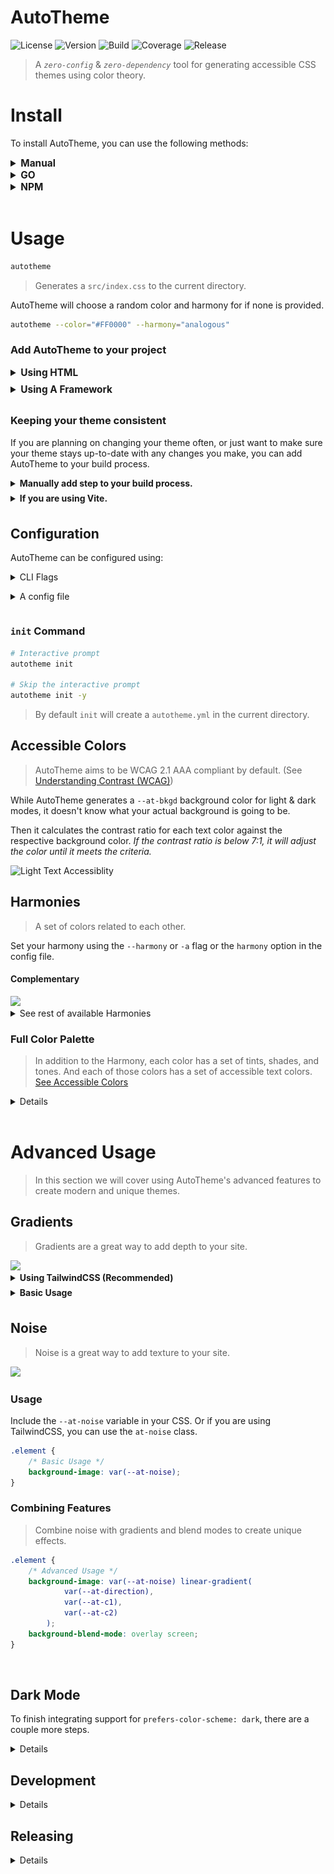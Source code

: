 # AutoTheme

![License]()
![Version]()
![Build]()
![Coverage]()
![Release]()

> A _`zero-config`_ & _`zero-dependency`_ tool for generating accessible CSS themes using color theory.

<!--
<details>
<summary><b>Contents</b></summary>

-   [Install](#install)
-   [Usage](#usage)
-   [Configuring](#configuring)
-   [CLI](#cli)
-   [Roadmap](#roapmap)

</details> -->

# Install

To install AutoTheme, you can use the following methods:

<details>
<summary style="font-size:1.1em; font-weight:bold;">Manual</summary>

#### Automatic Install (Recommended)

> `install.sh` will detect your system and download the appropriate binary.

<details>
<summary>For Linux/macOS (or Windows using Git Bash/WSL):</summary>

```bash
curl -sL https://raw.githubusercontent.com/username/repo/main/install.sh | bash
```

</details>

<details>
<summary>For Windows (PowerShell):</summary>

```powershell
Invoke-WebRequest -Uri "https://raw.githubusercontent.com/username/repo/main/install.ps1" -OutFile "install.ps1"; ./install.ps1
```

</details>

#### Manual Install

> Download the appropriate binary for your system from the [releases page](https://github.com/damienbullis/autotheme/releases).

</details>

<details>
<summary style="font-size:1.1em; font-weight:bold;">GO</summary>

```bash

```

</details>

<details>
<summary style="font-size:1.1em; font-weight:bold;">NPM</summary>

```bash

```

</details>

<br>

# Usage

```bash
autotheme
```

> Generates a `src/index.css` to the current directory.

AutoTheme will choose a random color and harmony for if none is provided.

```bash
autotheme --color="#FF0000" --harmony="analogous"
```

### Add AutoTheme to your project

<details>
<summary style="font-size:1.1em; font-weight:bold; margin-bottom: .5em;">Using HTML</summary>

> Include the generated CSS file in your HTML.

```html
<link rel="stylesheet" href="./src/index.css" />
```

</details>

<details>
<summary style="font-size:1.1em; font-weight:bold; margin-bottom: .5em;">Using A Framework</summary>

> If you are using a framework like React, Vue, or Angular, you can include the CSS file in your main component.

```js
import "./src/index.css";
```

</details>

### Keeping your theme consistent

If you are planning on changing your theme often, or just want to make sure your theme stays up-to-date with any changes you make, you can add AutoTheme to your build process.

<details>
<summary style="font-weight:bold; margin-bottom: .5em;">Manually add step to your build process.</summary>

Could be as simple as adding

```bash
&& autotheme <ARGS>
```

</details>

<details>
<summary style="font-weight:bold; margin-bottom: .5em;">If you are using Vite.</summary>

See [AutoTheme Vite Plugin]() for more information.

##### TODO: Command to generate the plugin

</details>

</details>

## Configuration

AutoTheme can be configured using:

<details>
<summary style="margin-bottom: 1em">CLI Flags</summary>

| Long        | Short | Type      | Description                                                            |
| ----------- | ----- | --------- | ---------------------------------------------------------------------- |
| `--color`   | `-c`  | `string`  | The primary color of the theme.                                        |
| `--harmony` | `-a`  | `string`  | The harmony of the theme. See [Harmonies] for accepted harmony values. |
| `--output`  | `-o`  | `string`  | The output file path. (default=./src/index.css)                        |
| `--config`  |       | `string`  | Path to your AutoTheme config file. (default=./autotheme.config.yml)   |
| `--preview` |       | `boolean` | Generate a preview.html to preview the theme.                          |
| `--silent`  | `-s`  | `boolean` | Suppress all output from AutoTheme.                                    |
| `--version` | `-v`  | `boolean` | Display version.                                                       |
| `--help`    | `-h`  | `boolean` | Display help.                                                          |

</details>

<details>
<summary style="margin-bottom: 1em;">A config file</summary>

```yml
# autotheme.yml

color: "#FF0000"
harmony: "analogous"
scalar: 1.618
# Finish this section
```

> [Full Config](docs/autotheme.config.yml)

</details>

### `init` Command

```bash
# Interactive prompt
autotheme init

# Skip the interactive prompt
autotheme init -y
```

> By default `init` will create a `autotheme.yml` in the current directory.

## Accessible Colors

> AutoTheme aims to be WCAG 2.1 AAA compliant by default. (See [Understanding Contrast (WCAG)](https://www.w3.org/WAI/WCAG21/Understanding/contrast-enhanced.html))

<!-- However because AutoTheme doesn't know what your actual background is going to be, it will generate 2 background colors for light & dark modes. -->

While AutoTheme generates a `--at-bkgd` background color for light & dark modes, it doesn't know what your actual background is going to be.

Then it calculates the contrast ratio for each text color against the respective background color. _If the contrast ratio is below 7:1, it will adjust the color until it meets the criteria._

<picture>
  <source media="(prefers-color-scheme: dark)" srcset="./docs/assets/text-dark.png">
  <img alt="Light Text Accessiblity" src="./docs/assets/text-light.png">
</picture>

## Harmonies

> A set of colors related to each other.

Set your harmony using the `--harmony` or `-a` flag or the `harmony` option in the config file.

#### Complementary

<img src="docs/assets/complementary.png" />

<details>
<summary>See rest of available Harmonies</summary>

#### Split-Complementary

<img src="docs/assets/split-complementary.png" />

#### Analogous

<img src="docs/assets/analogous2.png" />

#### Triadic

<img src="docs/assets/triadic.png" />

#### Tetradic

<img src="docs/assets/tetradic.png" />

#### Square

<img src="docs/assets/square.png" />

#### Rectangle

<img src="docs/assets/rectangle.png" />

<!-- #### Lunar Eclipse -->

<!-- <img src="docs/assets/lunar-eclipse.png" /> -->

#### Aurelian

<img src="docs/assets/aurelian.png" />

#### Bi Polar

<img src="docs/assets/bi-polar.png" />

#### Retrograde

<img src="docs/assets/retrograde.png" />

<br>

> All examples are using `#6439FF` to illustrate the differences in harmonies.

</details>

### Full Color Palette

> In addition to the Harmony, each color has a set of tints, shades, and tones. And each of those colors has a set of accessible text colors. [See Accessible Colors](#accessible-colors)

<details>

<img src="docs/assets/harmony-details.png" />

Each color in the Harmony consists of:

-   **1 primary** color
-   **5 tints** (L1, ..., L5)
-   **5 shades** (D1, ..., D5)
-   **4 tones** (G1, ..., G4)

</details>

<br>

# Advanced Usage

> In this section we will cover using AutoTheme's advanced features to create modern and unique themes.

## Gradients

> Gradients are a great way to add depth to your site.

<img src="docs/assets/gradients.png">

<details>
<summary style="font-weight:bold; margin-bottom: .5em;">Using TailwindCSS (Recommended)</summary>

> AutoTheme intregrates directly with Tailwind's linear gradients, and extends it with radial gradients.

### Linear Gradients

```html
<div class="bg-gradient-to-br from-primary to-hamony-b"></div>
```

### Radial Gradients

```html
<div class="bg-radial from-harmony-a"></div>
```

Tailwind doesn't have built-in support for radial gradients, so AutoTheme adds some utility classes to your tailwind config.

-   `radial-position` - sets the position of the gradient (default: '50% 50%')
-   `radial-scale` - sets the scale of the gradient (default: '100% 100%')

```html
<div class="radial-scale-100 radial-position-0-0 bg-radial"></div>
<!-- Or using arbitrary values -->
<div class="radial-scale-[10%_90%] radial-position-[0px_150px] bg-radial"></div>
```

</details>

<details>
<summary style="font-weight:bold; margin-bottom: .5em;">Basic Usage</summary>

> AutoTheme provides a some simple utility css classes for creating gradients.

### Linear Gradients

> Lets take a look a the `at-linear` class.

```html
<div class="at-linear"></div>
```

```css
:root {
	/* default gradient  */
	--at-direction: to right;
	--at-from: rgb(var(--at-c0) / var(--at-opacity));
	--at-from-position: -20%;
	--at-to: transparent;
	--at-to-position: 120%;
}

.at-linear {
	--at-stops: var(--at-from) var(--at-from-position), var(--at-to) var(--at-to-position);
	background-image: linear-gradient(var(--at-direction), var(--at-stops));
}
```

<details>
<summary style="margin-bottom: .5em;">Why are utility classes needed?</summary>

You may have noticed that `.at-linear` and `.at-radial` are the only classes that AutoTheme provides.

That is because if we were to try and use a variable for the gradient (let's say `var(--at-linear)`).

```html
<div style="--at-from: rgb(var(--at-c4)); background: var(--at-linear);"></div>
```

##### Notice that the new color is not applied.

> This is because the variable has already been defined _before_ we set the new color.

</details>

### Customizing Gradients

> You can also customize gradients inline using the `style` attribute.

<!-- prettier-ignore -->
```html
<div
	class="at-linear"
	style="--at-direction: to bottom; --at-from: var(--at-c1); --at-to: var(--at-c3);"
></div>
```

> Or by creating a new class.

1. Add a new class to pair with the `at-linear` class that defines the gradient properties.

    ```css
    .your-gradient {
    	--at-direction: 45deg;
    	--at-from: var(--at-c1);
    	--at-from-position: 0%;
    	--at-to: var(--at-c3);
    	--at-to-position: 100%;
    }
    ```

2. Add both classes to your element.

    ```html
    <div class="your-gradient at-linear"></div>
    ```

    > **IMPORTANT:** The `your-gradient` class must be defined before the `at-linear` class.

#### Radial Gradients

> Radial gradients are customized in the same way except for using the `scale` and `position` variables.

```css
.at-radial {
	--at-stops: var(--at-from) var(--at-from-position), var(--at-to) var(--at-to-position);
	background-image: radial-gradient(var(--at-scale) at var(--at-position), var(--at-stops));
}
```

</details>

## Noise

> Noise is a great way to add texture to your site.

  <img src="docs/assets/noise.png" />

### Usage

Include the `--at-noise` variable in your CSS. Or if you are using TailwindCSS, you can use the `at-noise` class.

```css
.element {
	/* Basic Usage */
	background-image: var(--at-noise);
}
```

### Combining Features

> Combine noise with gradients and blend modes to create unique effects.

```css
.element {
	/* Advanced Usage */
	background-image: var(--at-noise) linear-gradient(
			var(--at-direction),
			var(--at-c1),
			var(--at-c2)
		);
	background-blend-mode: overlay screen;
}
```

<br>

## Dark Mode

To finish integrating support for `prefers-color-scheme: dark`, there are a couple more steps.

<details>

<br>

1. On page load, so generally speaking your `index.html` should initialize dark-mode to prevent flashing unstyled content [FOUC](https://en.wikipedia.org/wiki/Flash_of_unstyled_content)

    - You can either inline the script tag directly

    ```html
    <script>
    	const darkMode = window.matchMedia("(prefers-color-scheme: dark)");
    	if (localStorage.getItem("darkMode") === "true" || darkMode.matches) {
    		document.documentElement.classList.add("at-dark");
    	}

    	// If the user's system changes the preferred color scheme
    	darkMode.addEventListener("change", (e) => {
    		if (e.matches) {
    			document.documentElement.classList.add("at-dark");
    		} else {
    			document.documentElement.classList.remove("at-dark");
    		}
    	});
    </script>
    ```

    - or load it as an external file `/darkmode.js` instead

    ```html
    <script src="/darkmode.js"></script>
    ```

    ```js
    // darkmode.js

    /**
     * Init Darkmode
     * - checks for dark mode preference
     * - applies `at-dark` class to the root element if dark mode is preferred
     * - handles OS color-scheme change events
     */
    function initializeDarkMode() {
    	const darkMode = window.matchMedia("(prefers-color-scheme: dark)");
    	if (localStorage.getItem("darkMode") === "true" || darkMode.matches) {
    		document.documentElement.classList.add("at-dark");
    	}

    	// This wont set the local storage on change, but it will update the class
    	darkMode.addEventListener("change", (e) => {
    		if (e.matches) {
    			document.documentElement.classList.add("at-dark");
    		} else {
    			document.documentElement.classList.remove("at-dark");
    		}
    	});
    }

    initializeDarkMode();
    ```

2. Setup your onClick handler

    ```js
    /**
     * Toggle Dark Mode
     * - applies `at-dark` class to the root element
     * - saves the state to local storage
     */
    function toggleDarkMode() {
    	const darkMode = document.documentElement.classList.toggle("at-dark");
    	localStorage.setItem("darkMode", darkMode.toString());
    }
    ```

<br>

-   [ ] Add command to CLI for generating the dark mode script.

Now your site is ready to support both `light` & `dark` color schemes based on user preferences! :tada:

</details>

## Development

<details>

### Setup

#### Clone repo

```bash
git clone https://github.com/damienbullis/autotheme.git
cd autotheme
```

#### Install dependencies

```bash
make install
```

<br>

See the [Makefile](./Makefile) for more commands.

<br>

### Testing

#### All tests

```bash
make test
```

#### Watch mode

```bash
make test-watch
```

</details>

## Releasing

<details>

Releases are created via the `Release` workflow.

To create a new release, manually trigger the release workflow by going to the actions tab in the repo and selecting the `Release` workflow.

Enter the new version number when prompted and the workflow will take care of the rest.

-   [ ] Add on tag push trigger to the release workflow.

### Tagging Commits

Start your commit message with one of the following prefixes if you want to tag your commits in the changelog:

-   `feat - <YOUR_MESSAGE>` for new features
-   `fix - <YOUR_MESSAGE>` for bug fixes
-   `chore - <YOUR_MESSAGE>` for basically everything else

</details>
